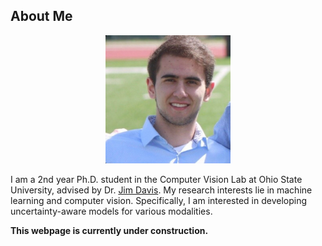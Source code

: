 ## About Me
<div style="text-align:center;">
  <img src="/assets/images/headshot.jpg" alt="A picture of me." width="200"/>
</div>

I am a 2nd year Ph.D. student in the Computer Vision Lab at Ohio State University, advised by Dr. [Jim Davis](http://web.cse.ohio-state.edu/~davis.1719/jwdavis.html). My research interests lie in machine learning and computer vision. Specifically, I am interested in developing uncertainty-aware models for various modalities.

**This webpage is currently under construction.**
